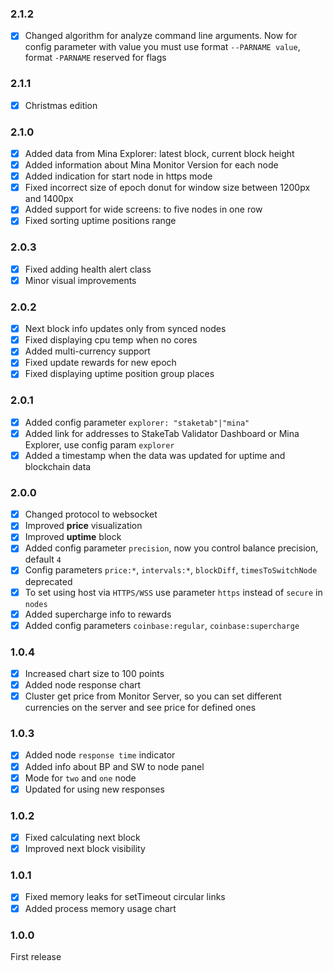 ### 2.1.2
+ [x] Changed algorithm for analyze command line arguments. Now for config parameter with value you must use format `--PARNAME value`, format `-PARNAME` reserved for flags

### 2.1.1
+ [x] Christmas edition

### 2.1.0
+ [x] Added data from Mina Explorer: latest block, current block height
+ [x] Added information about Mina Monitor Version for each node
+ [x] Added indication for start node in https mode
+ [x] Fixed incorrect size of epoch donut for window size between 1200px and 1400px
+ [x] Added support for wide screens: to five nodes in one row
+ [x] Fixed sorting uptime positions range

### 2.0.3
+ [x] Fixed adding health alert class
+ [x] Minor visual improvements 

### 2.0.2
+ [x] Next block info updates only from synced nodes
+ [x] Fixed displaying cpu temp when no cores 
+ [x] Added multi-currency support
+ [x] Fixed update rewards for new epoch
+ [x] Fixed displaying uptime position group places

### 2.0.1
+ [x] Added config parameter `explorer: "staketab"|"mina"`
+ [x] Added link for addresses to StakeTab Validator Dashboard or Mina Explorer, use config param `explorer`
+ [x] Added a timestamp when the data was updated for uptime and blockchain data

### 2.0.0
+ [x] Changed protocol to websocket
+ [x] Improved **price** visualization
+ [x] Improved **uptime** block
+ [x] Added config parameter `precision`, now you control balance precision, default `4`
+ [x] Config parameters `price:*`, `intervals:*`, `blockDiff`, `timesToSwitchNode` deprecated
+ [x] To set using host via `HTTPS/WSS` use parameter `https` instead of `secure` in `nodes`
+ [x] Added supercharge info to rewards
+ [x] Added config parameters `coinbase:regular`, `coinbase:supercharge` 

### 1.0.4
+ [x] Increased chart size to 100 points
+ [x] Added node response chart
+ [x] Cluster get price from Monitor Server, so you can set different currencies on the server and see price for defined ones

### 1.0.3
+ [x] Added node `response time` indicator
+ [x] Added info about BP and SW to node panel
+ [x] Mode for `two` and `one` node
+ [x] Updated for using new responses
 
### 1.0.2
+ [x] Fixed calculating next block
+ [x] Improved next block visibility

### 1.0.1
+ [x] Fixed memory leaks for setTimeout circular links
+ [x] Added process memory usage chart

### 1.0.0
First release